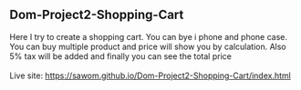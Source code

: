 ## Dom-Project2-Shopping-Cart

Here I try to create a shopping cart. You can bye i phone and phone case. You can buy multiple product and price will show you by calculation. Also 5% tax will be added and finally you can see the total price
<br> <br>
Live site: https://sawom.github.io/Dom-Project2-Shopping-Cart/index.html
